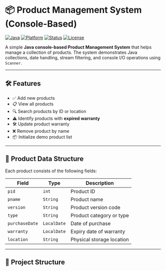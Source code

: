 # 📦 Product Management System (Console-Based)
[![Java](https://img.shields.io/badge/Language-Java-blue.svg)](https://www.java.com)
[![Platform](https://img.shields.io/badge/Platform-Console-lightgrey)]()
[![Status](https://img.shields.io/badge/Status-Development-orange)]()
[![License](https://img.shields.io/badge/License-MIT-green.svg)]()

A simple **Java console-based Product Management System** that helps manage a collection of products. The system demonstrates Java collections, date handling, stream filtering, and console I/O operations using `Scanner`.

---

## 🛠 Features

- ✅ Add new products
- 📋 View all products
- 🔍 Search products by ID or location
- ⚠️ Identify products with **expired warranty**
- 🛠️ Update product warranty
- ❌ Remove product by name
- 📦 Initialize demo product list

---

## 🧾 Product Data Structure

Each product consists of the following fields:

| Field         | Type        | Description                     |
|---------------|-------------|---------------------------------|
| `pid`         | `int`       | Product ID                      |
| `pname`       | `String`    | Product name                    |
| `version`     | `String`    | Product version code            |
| `type`        | `String`    | Product category or type        |
| `purchaseDate`| `LocalDate` | Date of purchase                |
| `warranty`    | `LocalDate` | Expiry date of warranty         |
| `location`    | `String`    | Physical storage location       |

---

## 📂 Project Structure


